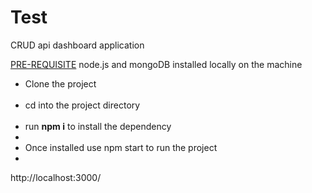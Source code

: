 # Test
CRUD api dashboard application

<u>PRE-REQUISITE</u>
node.js and mongoDB installed locally on the machine

<ul><li>Clone the project</li><br>
<li>cd into the project directory</li><br> 
<li>run <strong>npm i</strong> to install the dependency<li><br>
<li>Once installed use npm start to run the project<li><br></ul>

http://localhost:3000/
